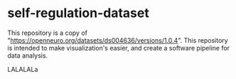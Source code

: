 # self-regulation-dataset
This repository is a copy of "https://openneuro.org/datasets/ds004636/versions/1.0.4". This repository is intended to make visualization's easier, and create a software pipeline for data analysis. 


LALALALa

